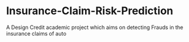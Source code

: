 # Insurance-Claim-Risk-Prediction
A Design Credit academic project which aims on detecting Frauds in the insurance claims of auto
